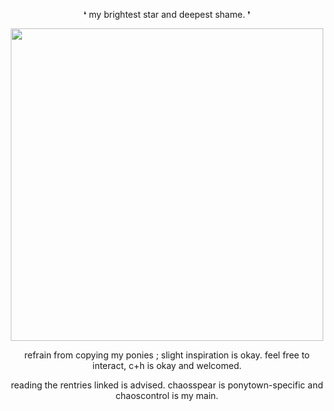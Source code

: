 <p align="center">
❛ my brightest star and deepest shame. ❜
</p>

<p align="center">
    <img width="500" src="https://files.catbox.moe/bs3vgk.png">
</p>

<p align="center">
refrain from copying my ponies ; slight inspiration is okay. feel free to interact, c+h is okay and welcomed.
</p>

<p align="center">
reading the rentries linked is advised. chaosspear is ponytown-specific and chaoscontrol is my main.
</p>
